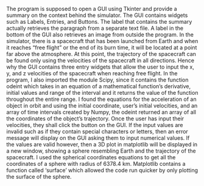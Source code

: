 The program is supposed to open a GUI using Tkinter and provide a summary on the context
behind the simulator. The GUI contains widgets such as Labels, Entries, and Buttons. The label that
contains the summary actually retrieves the paragraph from a separate text file. A label in the bottom of
the GUI also retrieves an image from outside the program. In the simulator, there is a spacecraft that
has been launched from Earth and when it reaches “free flight” or the end of its burn time, it will be
located at a point far above the atmosphere. At this point, the trajectory of the spacecraft can be found
only using the velocities of the spacecraft in all directions. Hence why the GUI contains three entry
widgets that allow the user to input the x, y, and z velocities of the spacecraft when reaching free flight.
In the program, I also imported the module Scipy, since it contains the function odeint which takes in an
equation of a mathematical function’s derivative, initial values and range of the interval and it returns
the value of the function throughout the entire range. I found the equations for the acceleration of an
object in orbit and using the initial coordinate, user’s initial velocities, and an array of time intervals
created by Numpy, the odeint returned an array of all the coordinates of the object’s trajectory. Once
the user has input their velocities, they shall click the button on the GUI. If the input values are invalid
such as if they contain special characters or letters, then an error message will display on the GUI asking
them to input numerical values. If the values are valid however, then a 3D plot in matplotlib will be
displayed in a new window, showing a sphere resembling Earth and the trajectory of the spacecraft. I
used the spherical coordinates equations to get all the coordinates of a sphere with radius of 6378.4 km.
Matplotlib contains a function called ‘surface’ which allowed the code run quicker by only plotting the
surface of the sphere.
